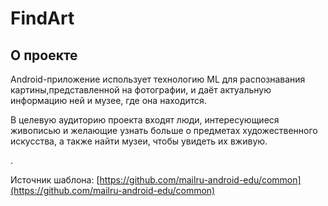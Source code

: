 # FindArt

## О проекте
Android-приложение использует технологию ML для распознавания картины,представленной на фотографии, и даёт актуальную информацию ней и музее, где она находится.  
	
В целевую аудиторию проекта входят люди, интересующиеся живописью и желающие узнать больше о предметах художественного искусства, а также найти музеи, чтобы увидеть их вживую.  
	
		
		  
			
.		
  
	
Источник шаблона: [https://github.com/mailru-android-edu/common](https://github.com/mailru-android-edu/common)
